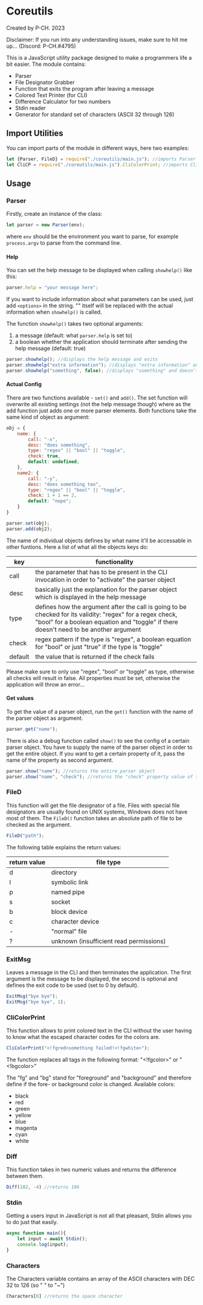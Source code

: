 # Coreutils

Created by P-CH. 2023

Disclaimer: If you run into any understanding issues, make sure to hit me up... (Discord: P-CH.#4795)

This is a JavaScript utility package designed to make a programmers life a bit easier. The module contains:
- Parser
- File Designator Grabber
- Function that exits the program after leaving a message
- Colored Text Printer (for CLI)
- Difference Calculator for two numbers
- Stdin reader
- Generator for standard set of characters (ASCII 32 through 126)

## Import Utilities

You can import parts of the module in different ways, here two examples:

```js
let {Parser, FileD} = require("./coreutils/main.js"); //imports Parser and FileD
let CliCP = require("./coreutils/main.js").CliColorPrint; //imports CliColorPrint as CliCP
```

## Usage

### Parser

Firstly, create an instance of the class:

```js
let parser = new Parser(env);
```
where ``env`` should be the environment you want to parse, for example ``process.argv`` to parse from the command line.

#### Help

You can set the help message to be displayed when calling ``showhelp()`` like this:

```js
parser.help = "your message here";
```

If you want to include information about what parameters can be used, just add ``<options>`` in the string. "<options>" itself will be replaced with the actual information when ``showhelp()`` is called.

The function ``showhelp()`` takes two optional arguments:
1. a message (default: what ``parser.help`` is set to)
2. a boolean whether the application should terminate after sending the help message (default: true)

```js
parser.showhelp(); //displays the help message and exits
parser.showhelp("extra information"); //displays "extra information" and exits
parser.showhelp("something", false); //displays "something" and doesn't exit
```

#### Actual Config

There are two functions available - ``set()`` and ``add()``. The set function will overwrite all existing settings (not the help message though) where as the add function just adds one or more parser elements.
Both functions take the same kind of object as argument:

```js
obj = {
    name: {
        call: "-x",
        desc: "does something",
        type: "regex" || "bool" || "toggle",
        check: true,
        default: undefined;
    },
    name2: {
        call: "-y",
        desc: "does something too",
        type: "regex" || "bool" || "toggle",
        check: 1 + 1 == 2,
        default: "nope";
    }
}
```

```js
parser.set(obj);
parser.add(obj2);
```

The name of individual objects defines by what name it'll be accessable in other funtions.
Here a list of what all the objects keys do:

|key|functionality|
|---|-------------|
|call|the parameter that has to be present in the CLI invocation in order to "activate" the parser object|
|desc|basically just the explanation for the parser object which is displayed in the help message|
|type|defines how the argument after the call is going to be checked for its validity: "regex" for a regex check, "bool" for a boolean equation and "toggle" if there doesn't need to be another argument|
|check|regex pattern if the type is "regex", a boolean equation for "bool" or just "true" if the type is "toggle"|
|default|the value that is returned if the check fails|

Please make sure to only use "regex", "bool" or "toggle" as type, otherwise all checks will result in false. All properties must be set, otherwise the application will throw an error...

#### Get values

To get the value of a parser object, run the ``get()`` function with the name of the parser object as argument.

```js
parser.get("name");
```

There is also a debug function called ``show()`` to see the config of a certain parser object. You have to supply the name of the parser object in order to get the entire object. If you want to get a certain property of it, pass the name of the property as second argument.

```js
parser.show("name"); //returns the entire parser object
parser.show("name", "check"); //returns the "check" property value of the "name" parser object
```

### FileD


This function will get the file designator of a file. Files with special file designators are usually found on UNIX systems, Windows does not have most of them.
The ``FileD()`` function takes an absolute path of file to be checked as the argument.

```js
FileD("path");
```

The following table explains the return values:

|return value|file type|
|------------|---------|
|d|directory|
|l|symbolic link|
|p|named pipe|
|s|socket|
|b|block device|
|c|character device|
|-|"normal" file|
|?|unknown (insufficient read permissions)|

### ExitMsg

Leaves a message in the CLI and then terminates the application. The first argument is the message to be displayed, the second is optional and defines the exit code to be used (set to 0 by default).

```js
ExitMsg("bye bye");
ExitMsg("bye bye", 1);
```

### CliColorPrint

This function allows to print colored text in the CLI without the user having to know what the escaped character codes for the colors are.

```js
CliColorPrint("<!fgred>something failed!<!fgwhite>");
```

The function replaces all tags in the following format:
"<!fgcolor>" or "<!bgcolor>"

The "fg" and "bg" stand for "foreground" and "background" and therefore define if the fore- or background color is changed. Available colors:
- black
- red
- green
- yellow
- blue
- magenta
- cyan
- white


### Diff

This function takes in two numeric values and returns the difference between them.

```js
Diff(102, -4) //returns 106
```


### Stdin

Getting a users input in JavaScript is not all that pleasant, Stdin allows you to do just that easily.

```js
async function main(){
    let input = await Stdin();
    console.log(input);
}
```


### Characters

The Characters variable contains an array of the ASCII characters with DEC 32 to 126 (so " " to "~")

```js
Characters[0] //returns the space character
```